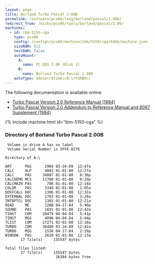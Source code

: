 ```yaml
---
layout: page
title: Borland Turbo Pascal 2.00B
permalink: /software/pcx86/lang/borland/pascal/2.00b/
redirect_from: /disks/pcx86/tools/borland/pascal/2.00/
machines:
  - id: ibm-5150-cga
    type: pcx86
    config: /configs/pcx86/machine/ibm/5150/cga/64kb/machine.json
    sizeRAM: 512
    testRAM: false
    autoMount:
      A:
        name: PC DOS 2.00 (Disk 1)
      B:
        name: Borland Turbo Pascal 2.00B
    autoType: $date\r$time\rB:\rTURBO\r
---
```


The following documentation is available online:

- [Turbo Pascal Version 2.0 Reference Manual (1984)](http://bitsavers.org/pdf/borland/turbo_pascal/Turbo_Pascal_Version_2.0_Reference_1984.pdf)
- [Turbo Pascal Version 2.0 Addendum to Reference Manual and 8087 Supplement (1984)](http://bitsavers.org/pdf/borland/turbo_pascal/Turbo_Pascal_Version_2.0_and_8087_Supplement_Apr84.pdf)

{% include machine.html id="ibm-5150-cga" %}

### Directory of Borland Turbo Pascal 2.00B

     Volume in drive A has no label
     Volume Serial Number is 3FFE-0276
    
    Directory of A:\
    
    ART      PAS      2904 03-24-89  12:47a
    CALC     HLP      4803 01-01-80  12:27a
    CALC     PAS     34087 01-01-80   8:36p
    CALCDEMO MCS     11760 01-01-80   8:29p
    CALCMAIN PAS       780 01-01-80  12:14a
    COLOR    PAS      3349 01-01-80   1:05a
    DOSFCALL DOC      1306 01-01-80  12:32a
    EXTERNAL DOC      1783 01-01-80   3:29a
    INTRPTCL DOC      1303 01-01-80  12:21a
    READ     ME       1280 04-17-84   5:40p
    SOUND    PAS      1691 01-01-80  12:42a
    TINST    COM     28479 04-04-84   5:41p
    TINST    MSG      4096 04-04-84   5:44p
    TLIST    COM     17271 01-01-80  12:18a
    TURBO    COM     36480 03-24-89  12:42a
    TURBO    MSG      1536 04-17-84   2:19p
    WINDOW   PAS      2639 01-01-80  12:13a
           17 file(s)     155547 bytes
    
    Total files listed:
           17 file(s)     155547 bytes
                           16384 bytes free
